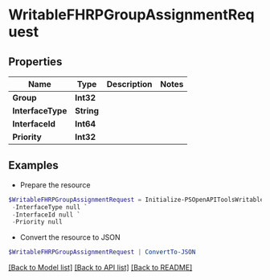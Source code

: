 # WritableFHRPGroupAssignmentRequest
## Properties

Name | Type | Description | Notes
------------ | ------------- | ------------- | -------------
**Group** | **Int32** |  | 
**InterfaceType** | **String** |  | 
**InterfaceId** | **Int64** |  | 
**Priority** | **Int32** |  | 

## Examples

- Prepare the resource
```powershell
$WritableFHRPGroupAssignmentRequest = Initialize-PSOpenAPIToolsWritableFHRPGroupAssignmentRequest  -Group null `
 -InterfaceType null `
 -InterfaceId null `
 -Priority null
```

- Convert the resource to JSON
```powershell
$WritableFHRPGroupAssignmentRequest | ConvertTo-JSON
```

[[Back to Model list]](../README.md#documentation-for-models) [[Back to API list]](../README.md#documentation-for-api-endpoints) [[Back to README]](../README.md)

